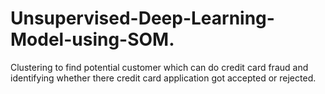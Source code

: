 # Unsupervised-Deep-Learning-Model-using-SOM.
Clustering to find potential customer which can do credit card fraud and identifying whether there credit card application got accepted or rejected. 
